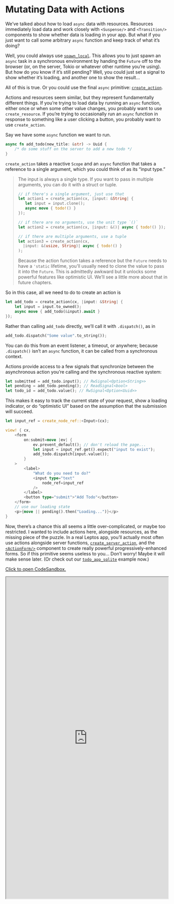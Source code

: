 # Mutating Data with Actions

We’ve talked about how to load `async` data with resources. Resources immediately load data and work closely with `<Suspense/>` and `<Transition/>` components to show whether data is loading in your app. But what if you just want to call some arbitrary `async` function and keep track of what it’s doing?

Well, you could always use [`spawn_local`](https://docs.rs/leptos/latest/leptos/fn.spawn_local.html). This allows you to just spawn an `async` task in a synchronous environment by handing the `Future` off to the browser (or, on the server, Tokio or whatever other runtime you’re using). But how do you know if it’s still pending? Well, you could just set a signal to show whether it’s loading, and another one to show the result...

All of this is true. Or you could use the final `async` primitive: [`create_action`](https://docs.rs/leptos/latest/leptos/fn.create_action.html).

Actions and resources seem similar, but they represent fundamentally different things. If you’re trying to load data by running an `async` function, either once or when some other value changes, you probably want to use `create_resource`. If you’re trying to occasionally run an `async` function in response to something like a user clicking a button, you probably want to use `create_action`.

Say we have some `async` function we want to run.

```rust
async fn add_todo(new_title: &str) -> Uuid {
    /* do some stuff on the server to add a new todo */
}
```

`create_action` takes a reactive `Scope` and an `async` function that takes a reference to a single argument, which you could think of as its “input type.”

> The input is always a single type. If you want to pass in multiple arguments, you can do it with a struct or tuple.
>
> ```rust
> // if there's a single argument, just use that
> let action1 = create_action(cx, |input: &String| {
>    let input = input.clone();
>    async move { todo!() }
> });
>
> // if there are no arguments, use the unit type `()`
> let action2 = create_action(cx, |input: &()| async { todo!() });
>
> // if there are multiple arguments, use a tuple
> let action3 = create_action(cx,
>   |input: &(usize, String)| async { todo!() }
> );
> ```
>
> Because the action function takes a reference but the `Future` needs to have a `'static` lifetime, you’ll usually need to clone the value to pass it into the `Future`. This is admittedly awkward but it unlocks some powerful features like optimistic UI. We’ll see a little more about that in future chapters.

So in this case, all we need to do to create an action is

```rust
let add_todo = create_action(cx, |input: &String| {
    let input = input.to_owned();
    async move { add_todo(&input).await }
});
```

Rather than calling `add_todo` directly, we’ll call it with `.dispatch()`, as in

```rust
add_todo.dispatch("Some value".to_string());
```

You can do this from an event listener, a timeout, or anywhere; because `.dispatch()` isn’t an `async` function, it can be called from a synchronous context.

Actions provide access to a few signals that synchronize between the asynchronous action you’re calling and the synchronous reactive system:

```rust
let submitted = add_todo.input(); // RwSignal<Option<String>>
let pending = add_todo.pending(); // ReadSignal<bool>
let todo_id = add_todo.value(); // RwSignal<Option<Uuid>>
```

This makes it easy to track the current state of your request, show a loading indicator, or do “optimistic UI” based on the assumption that the submission will succeed.

```rust
let input_ref = create_node_ref::<Input>(cx);

view! { cx,
    <form
        on:submit=move |ev| {
            ev.prevent_default(); // don't reload the page...
            let input = input_ref.get().expect("input to exist");
            add_todo.dispatch(input.value());
        }
    >
        <label>
            "What do you need to do?"
            <input type="text"
                node_ref=input_ref
            />
        </label>
        <button type="submit">"Add Todo"</button>
    </form>
    // use our loading state
    <p>{move || pending().then("Loading...")}</p>
}
```

Now, there’s a chance this all seems a little over-complicated, or maybe too restricted. I wanted to include actions here, alongside resources, as the missing piece of the puzzle. In a real Leptos app, you’ll actually most often use actions alongside server functions, [`create_server_action`](https://docs.rs/leptos/latest/leptos/fn.create_server_action.html), and the [`<ActionForm/>`](https://docs.rs/leptos_router/latest/leptos_router/fn.ActionForm.html) component to create really powerful progressively-enhanced forms. So if this primitive seems useless to you... Don’t worry! Maybe it will make sense later. (Or check out our [`todo_app_sqlite`](https://github.com/leptos-rs/leptos/blob/main/examples/todo_app_sqlite/src/todo.rs) example now.)

[Click to open CodeSandbox.](https://codesandbox.io/p/sandbox/10-async-resources-forked-hgpfp0?selection=%5B%7B%22endColumn%22%3A1%2C%22endLineNumber%22%3A4%2C%22startColumn%22%3A1%2C%22startLineNumber%22%3A4%7D%5D&file=%2Fsrc%2Fmain.rs)

<iframe src="https://codesandbox.io/p/sandbox/10-async-resources-forked-hgpfp0?selection=%5B%7B%22endColumn%22%3A1%2C%22endLineNumber%22%3A4%2C%22startColumn%22%3A1%2C%22startLineNumber%22%3A4%7D%5D&file=%2Fsrc%2Fmain.rs" width="100%" height="1000px" style="max-height: 100vh"></iframe>
